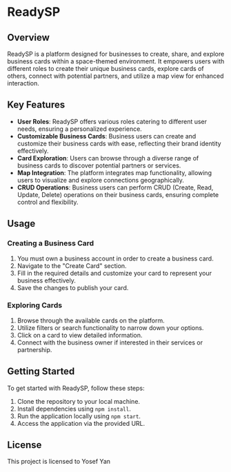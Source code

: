 # ReadySP

## Overview

ReadySP is a platform designed for businesses to create, share, and explore business cards within a space-themed environment. It empowers users with different roles to create their unique business cards, explore cards of others, connect with potential partners, and utilize a map view for enhanced interaction.

## Key Features

- **User Roles**: ReadySP offers various roles catering to different user needs, ensuring a personalized experience.
- **Customizable Business Cards**: Business users can create and customize their business cards with ease, reflecting their brand identity effectively.
- **Card Exploration**: Users can browse through a diverse range of business cards to discover potential partners or services.
- **Map Integration**: The platform integrates map functionality, allowing users to visualize and explore connections geographically.
- **CRUD Operations**: Business users can perform CRUD (Create, Read, Update, Delete) operations on their business cards, ensuring complete control and flexibility.

## Usage

### Creating a Business Card

1. You must own a business account in order to create a business card.
2. Navigate to the "Create Card" section.
3. Fill in the required details and customize your card to represent your business effectively.
4. Save the changes to publish your card.

### Exploring Cards

1. Browse through the available cards on the platform.
2. Utilize filters or search functionality to narrow down your options.
3. Click on a card to view detailed information.
4. Connect with the business owner if interested in their services or partnership.

## Getting Started

To get started with ReadySP, follow these steps:

1. Clone the repository to your local machine.
2. Install dependencies using `npm install`.
4. Run the application locally using `npm start`.
5. Access the application via the provided URL.

## License

This project is licensed to Yosef Yan